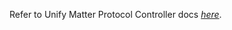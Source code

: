 Refer to Unify Matter Protocol Controller docs _[here](https://siliconlabs.github.io/matter/latest/unify/matter-protocol-controller/index.html)_.
